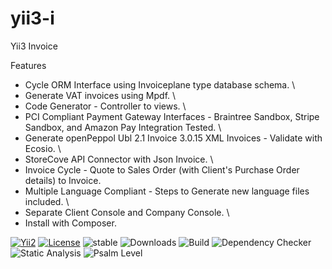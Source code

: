 # yii3-i
Yii3 Invoice

Features

* Cycle ORM Interface using Invoiceplane type database schema. \
* Generate VAT invoices using Mpdf. \
* Code Generator - Controller to views. \
* PCI Compliant Payment Gateway Interfaces - Braintree Sandbox, Stripe Sandbox, and Amazon Pay Integration Tested. \
* Generate openPeppol Ubl 2.1 Invoice 3.0.15 XML Invoices - Validate with Ecosio. \
* StoreCove API Connector with Json Invoice. \
* Invoice Cycle - Quote to Sales Order (with Client's Purchase Order details) to Invoice.     
* Multiple Language Compliant - Steps to Generate new language files included. \
* Separate Client Console and Company Console. \
* Install with Composer.

[![Yii2](https://img.shields.io/badge/Powered_by-Yii_Framework-green.svg?style=flat)](https://www.yiiframework.com/) [![License](https://img.shields.io/badge/License-MIT-blue.svg)](https://opensource.org/licenses/MIT) ![stable](https://img.shields.io/static/v1?label=No%20Release&message=0.0.0&color=9cf)  ![Downloads](https://img.shields.io/static/v1?label=Downloads/week&message=185&color=9cf)  ![Build](https://img.shields.io/static/v1?label=Build&message=Passing&color=66ff00)
![Dependency Checker](https://img.shields.io/static/v1?label=Dependency%20Checker&message=Passing&color=66ff00) ![Static Analysis](https://img.shields.io/static/v1?label=Static%20Analysis&message=Passing&color=66ff00)
![Psalm Level](https://img.shields.io/static/v1?label=Psalm%20Level&message=1&color=66ff00)


